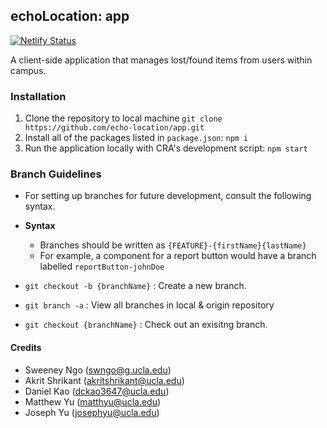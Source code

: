 ## echoLocation: app

[![Netlify Status](https://api.netlify.com/api/v1/badges/86c69180-980a-4612-b330-e7effaf5f283/deploy-status)](https://app.netlify.com/sites/echolocation/deploys)

A client-side application that manages lost/found items from users within campus.

### Installation

1. Clone the repository to local machine
   `git clone https://github.com/echo-location/app.git`
2. Install all of the packages listed in `package.json`:
   `npm i`
3. Run the application locally with CRA's development script:
   `npm start`

### Branch Guidelines

- For setting up branches for future development, consult the following syntax.
- **Syntax**

  - Branches should be written as `{FEATURE}-{firstName}{lastName}`
  - For example, a component for a report button would have a branch labelled `reportButton-johnDoe`

- `git checkout -b {branchName}` : Create a new branch.
- `git branch -a` : View all branches in local & origin repository
- `git checkout {branchName}` : Check out an exisitng branch.

#### Credits

- Sweeney Ngo (swngo@g.ucla.edu)
- Akrit Shrikant (akritshrikant@ucla.edu)
- Daniel Kao (dckao3647@ucla.edu)
- Matthew Yu (matthyu@ucla.edu)
- Joseph Yu (josephyu@ucla.edu)
